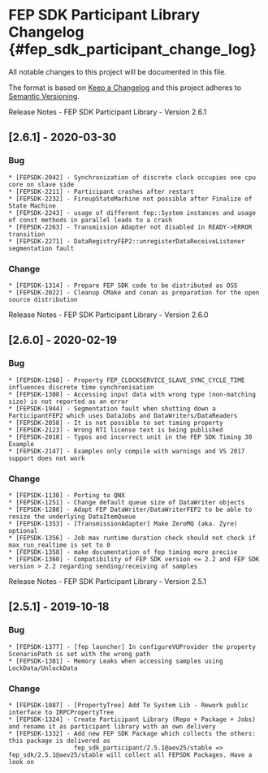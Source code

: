 
# FEP SDK Participant Library Changelog {#fep_sdk_participant_change_log}
All notable changes to this project will be documented in this file.

The format is based on [Keep a Changelog](http://keepachangelog.com/en/1.0.0) and this project adheres to [Semantic Versioning](https://semver.org/lang/en).


Release Notes - FEP SDK Participant Library - Version 2.6.1

## [2.6.1] - 2020-03-30

### Bug
    * [FEPSDK-2042] - Synchronization of discrete clock occupies one cpu core on slave side
    * [FEPSDK-2211] - Participant crashes after restart
    * [FEPSDK-2232] - FireupStateMachine not possible after Finalize of State Machine
    * [FEPSDK-2243] - usage of different fep::System instances and usage of const methods in parallel leads to a crash 
    * [FEPSDK-2263] - Transmission Adapter not disabled in READY->ERROR transition
    * [FEPSDK-2271] - DataRegistryFEP2::unregisterDataReceiveListener segmentation fault

### Change
    * [FEPSDK-1314] - Prepare FEP SDK code to be distributed as OSS
    * [FEPSDK-2022] - Cleanup CMake and conan as preparation for the open source distribution

Release Notes - FEP SDK Participant Library - Version 2.6.0

## [2.6.0] - 2020-02-19

### Bug
    * [FEPSDK-1268] - Property FEP_CLOCKSERVICE_SLAVE_SYNC_CYCLE_TIME influences discrete time synchronisation
    * [FEPSDK-1308] - Accessing input data with wrong type (non-matching size) is not reported as an error
    * [FEPSDK-1944] - Segmentation fault when shutting down a ParticipantFEP2 which uses DataJobs and DataWriters/DataReaders
    * [FEPSDK-2058] - It is not possible to set timing property
    * [FEPSDK-2123] - Wrong RTI license text is being published
    * [FEPSDK-2018] - Typos and incorrect unit in the FEP SDK Timing 30 Example
    * [FEPSDK-2147] - Examples only compile with warnings and VS 2017 support does not work 

### Change
    * [FEPSDK-1130] - Porting to QNX
    * [FEPSDK-1251] - Change default queue size of DataWriter objects
    * [FEPSDK-1288] - Adapt FEP DataWriter/DataWriterFEP2 to be able to resize the underlying DataItemQueue
    * [FEPSDK-1353] - [TransmissionAdapter] Make ZeroMQ (aka. Zyre) optional
    * [FEPSDK-1356] - Job max runtime duration check should not check if max_run_realtime is set to 0
    * [FEPSDK-1358] - make documentation of fep timing more precise
    * [FEPSDK-1360] - Compatibility of FEP SDK version <= 2.2 and FEP SDK version > 2.2 regarding sending/receiving of samples

Release Notes - FEP SDK Participant Library - Version 2.5.1

## [2.5.1] - 2019-10-18

### Bug
    * [FEPSDK-1377] - [fep launcher] In configureVUProvider the property ScenarioPath is set with the wrong path
    * [FEPSDK-1381] - Memory Leaks when accessing samples using LockData/UnlockData

### Change
    * [FEPSDK-1087] - [PropertyTree] Add To System Lib - Rework public interface to IRPCPropertyTree 
    * [FEPSDK-1324] - Create Participant Library (Repo + Package + Jobs) and rename it as participant library with an own delivery
    * [FEPSDK-1332] - Add new FEP SDK Package which collects the others: this package is delivered as 
                      fep_sdk_participant/2.5.1@aev25/stable => fep_sdk/2.5.1@aev25/stable will collect all FEPSDK Packages. Have a look on 
